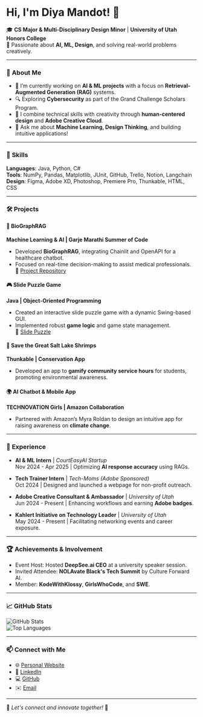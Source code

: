 # Hi, I'm Diya Mandot! 👋

🎓 **CS Major & Multi-Disciplinary Design Minor** | **University of Utah Honors College**  
🌟 Passionate about **AI, ML, Design**, and solving real-world problems creatively.  

---

### 🚀 **About Me**
- 🌱 I’m currently working on **AI & ML projects** with a focus on **Retrieval-Augmented Generation (RAG)** systems.
- 🔍 Exploring **Cybersecurity** as part of the Grand Challenge Scholars Program.
- 🎨 I combine technical skills with creativity through **human-centered design** and **Adobe Creative Cloud**.  
- 💬 Ask me about **Machine Learning, Design Thinking**, and building intuitive applications!  

---

### 🔧 **Skills**
**Languages**: Java, Python, C#  
**Tools**: NumPy, Pandas, Matplotlib, JUnit, GitHub, Trello, Notion, Langchain  
**Design**: Figma, Adobe XD, Photoshop, Premiere Pro, Thunkable, HTML, CSS  

---

### 🛠️ **Projects**

#### 🏥 **BioGraphRAG**  
**Machine Learning & AI | Garje Marathi Summer of Code**  
- Developed **BioGraphRAG**, integrating Chainlit and OpenAPI for a healthcare chatbot.  
- Focused on real-time decision-making to assist medical professionals.  
🔗 [Project Repository](https://github.com/devingupta1/BioGraphRAG)

#### 🎮 **Slide Puzzle Game**  
**Java | Object-Oriented Programming**  
- Created an interactive slide puzzle game with a dynamic Swing-based GUI.  
- Implemented robust **game logic** and game state management.  
🔗 [Slide Puzzle](https://github.com/Diya-Mandot/Slide-Puzzle)

#### 🌱 **Save the Great Salt Lake Shrimps**  
**Thunkable | Conservation App**  
- Developed an app to **gamify community service hours** for students, promoting environmental awareness.  

#### 🌍 **AI Chatbot & Mobile App**  
**TECHNOVATION Girls | Amazon Collaboration**  
- Partnered with Amazon’s Myra Roldan to design an intuitive app for raising awareness on **climate change**.  

---

### 💼 **Experience**

- **AI & ML Intern** | *CourtEasyAI Startup*  
   Nov 2024 - Apr 2025 | Optimizing **AI response accuracy** using RAGs.

- **Tech Trainer Intern** | *Tech-Moms (Adobe Sponsored)*  
   Oct 2024 | Designed and launched a webpage for non-profit outreach.

- **Adobe Creative Consultant & Ambassador** | *University of Utah*  
   Jun 2024 - Present | Enhancing workflows and earning **Adobe badges**.

- **Kahlert Initiative on Technology Leader** | *University of Utah*  
   May 2024 - Present | Facilitating networking events and career exposure.

---

### 🏆 **Achievements & Involvement**
- Event Host: Hosted **DeepSee.ai CEO** at a university speaker session.  
- Invited Attendee: **NOLAvate Black's Tech Summit** by Culture Forward AI.  
- Member: **KodeWithKlossy**, **GirlsWhoCode**, and **SWE**.  

---

### 📈 **GitHub Stats**
![GitHub Stats](https://github-readme-stats.vercel.app/api?username=Diya-Mandot&show_icons=true&theme=dark)  
![Top Languages](https://github-readme-stats.vercel.app/api/top-langs/?username=Diya-Mandot&layout=compact&theme=dark)  

---

### 📫 **Connect with Me**  
- 🌐 [Personal Website](https://diyamandot.weebly.com)  
- 🔗 [LinkedIn](https://www.linkedin.com/in/diya-mandot/)  
- 💻 [GitHub](https://github.com/Diya-Mandot)  
- ✉️ [Email](mailto:u1454751@utah.edu)

---

🌟 *Let's connect and innovate together!* 🚀
